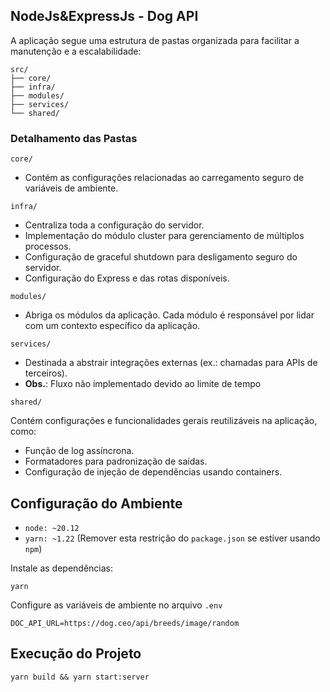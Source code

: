 ## NodeJs&ExpressJs - Dog API

A aplicação segue uma estrutura de pastas organizada para facilitar a manutenção e a escalabilidade:

```code
src/
├── core/
├── infra/
├── modules/
├── services/
└── shared/
```

### Detalhamento das Pastas

```core/```

* Contém as configurações relacionadas ao carregamento seguro de variáveis de ambiente.


```infra/```

* Centraliza toda a configuração do servidor.</br>
* Implementação do módulo cluster para gerenciamento de múltiplos processos.</br>
* Configuração de graceful shutdown para desligamento seguro do servidor.</br>
* Configuração do Express e das rotas disponíveis.

`modules/`

* Abriga os módulos da aplicação. Cada módulo é responsável por lidar com um contexto específico da aplicação.

`services/`

* Destinada a abstrair integrações externas (ex.: chamadas para APIs de terceiros).
* **Obs.**: Fluxo não implementado devido ao limite de tempo

`shared/`

Contém configurações e funcionalidades gerais reutilizáveis na aplicação, como:

* Função de log assíncrona.
* Formatadores para padronização de saídas.
* Configuração de injeção de dependências usando containers.

## Configuração do Ambiente

* `node: ~20.12`<br/>
* `yarn: ~1.22` (Remover esta restrição do `package.json` se estiver usando `npm`)

Instale as dependências:

`yarn`

Configure as variáveis de ambiente no arquivo `.env`

`DOC_API_URL=https://dog.ceo/api/breeds/image/random`

## Execução do Projeto

`yarn build && yarn start:server`